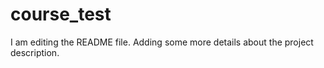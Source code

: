 # course_test
I am editing the README file. Adding some more details about the project description.

